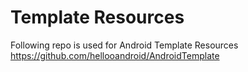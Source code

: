# Template Resources
   Following repo is used for Android Template Resources  
   https://github.com/hellooandroid/AndroidTemplate
